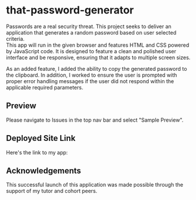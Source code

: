 # that-password-generator
Passwords are a real security threat. 
This project seeks to deliver an application that generates a random password based on user selected criteria.  
This app will run in the given browser and features HTML and CSS powered by JavaScript code.
It is designed to feature a clean and polished user interface and be responsive, ensuring that it adapts to multiple screen sizes.

As an added feature, I added the ability to copy the generated password to the clipboard. In addition, I worked to ensure the user is prompted with proper error handling messages if the user did not respond within the applicable required parameters. 

## Preview
Please navigate to Issues in the top nav bar and select "Sample Preview".

## Deployed Site Link
Here's the link to my app:  

## Acknowledgements
This successful launch of this application was made possible through the support of my tutor and cohort peers. 